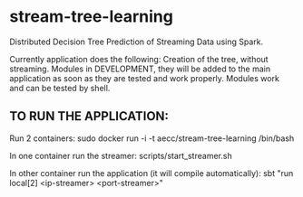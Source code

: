stream-tree-learning
====================

Distributed Decision Tree Prediction of Streaming Data using Spark.

Currently application does the following: Creation of the tree, without streaming.
Modules in DEVELOPMENT, they will be added to the main application as soon as they are tested and work properly.
Modules work and can be tested by shell.


TO RUN THE APPLICATION:
----------------------

Run 2 containers:
	sudo docker run -i -t aecc/stream-tree-learning /bin/bash

In one container run the streamer:
	scripts/start_streamer.sh <interface> <port> 

In other container run the application (it will compile automatically):
	sbt "run local[2] \<ip-streamer> \<port-streamer>"


